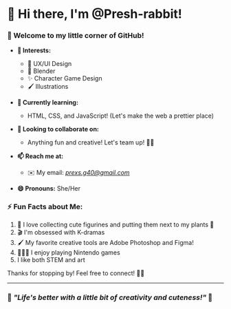 # 🐰 Hi there, I'm @Presh-rabbit!

### 👋 Welcome to my little corner of GitHub!

- **👀 Interests:**
  - 🌟 UX/UI Design
  - 🎨 Blender
  - ✨ Character Game Design
  - 🖌️ Illustrations

- **🌱 Currently learning:**
  - HTML, CSS, and JavaScript! (Let's make the web a prettier place)

- **💞️ Looking to collaborate on:**
  - Anything fun and creative! Let's team up! 🌈✨

- **📫 Reach me at:**
  - ✉️ My email: *prexs.g40@gmail.com*

- **😄 Pronouns:** She/Her

### ⚡ Fun Facts about Me:
1. 🌱 I love collecting cute figurines and putting them next to my plants 🌵
2. 🎬 I'm obsessed with K-dramas
3. 🖌️ My favorite creative tools are Adobe Photoshop and Figma!
4. 👩🏽‍💻 I enjoy playing Nintendo games
5.  I like both STEM and art 

Thanks for stopping by! Feel free to connect! 🌻💌

---

### 🌸 *"Life's better with a little bit of creativity and cuteness!"* 🌸


<!---
Presh-rabbit/Presh-rabbit is a ✨ special ✨ repository because its `README.md` (this file) appears on your GitHub profile.
You can click the Preview link to take a look at your changes.
--->

